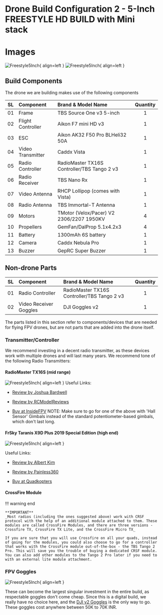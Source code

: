 # Drone Build Configuration 2 - 5-Inch FREESTYLE HD BUILD with Mini stack

# Images

![Freestyle5Inch](../../images/5-inch-freestyle-pacers-v2-1.jpeg){ align=left }
![Freestyle5Inch](../../images/5-inch-freestyle-pacers-v2-2.jpeg){ align=left }

## Build Components

The drone we are building makes use of the following components

| SL  | Component         | Brand & Model Name                          | Quantity |
| --- | :---------------- | :------------------------------------------ | :------: |
| 01  | Frame             | TBS Source One v3 5-inch                    |    1     |
| 02  | Flight Controller | Aikon F7 mini HD v3                         |    1     |
| 03  | ESC               | Aikon AK32 F50 Pro BLHeli32 50A             |    1     |
| 04  | Video Transmitter | Caddx Vista                                 |    1     |
| 05  | Radio Controller  | RadioMaster TX16S Controller/TBS Tango 2 v3 |    1     |
| 06  | Radio Receiver    | TBS Nano Rx                                 |    1     |
| 07  | Video Antenna     | RHCP Lollipop (comes with Vista)            |    1     |
| 08  | Radio Antenna     | TBS Immortal-T Antenna                      |    1     |
| 09  | Motors            | TMotor (Velox/Pacer) V2 2306/2207 1950KV    |    4     |
| 10  | Propellers        | GemFan/DalProp 5.1x4.2x3                    |    4     |
| 11  | Battery           | 1300mAh 6S battery                          |    1     |
| 12  | Camera            | Caddx Nebula Pro                            |    1     |
| 13  | Buzzer            | GepRC Super Buzzer                          |    1     |

## Non-drone Parts

| SL  | Component              | Brand & Model Name                          | Quantity |
| --- | :--------------------- | :------------------------------------------ | :------: |
| 01  | Radio Controller       | RadioMaster TX16S Controller/TBS Tango 2 v3 |    1     |
| 02  | Video Receiver Goggles | DJI Goggles v2                              |    1     |

The parts listed in this section refer to components/devices that are needed for flying FPV drones, but are not parts
that are added into the drone itself.

### **Transmitter/Controller**

We recommend investing in a decent radio transmitter, as these devices work with multiple drones and will last many years. We recommend tone of the following Radio Transmitters:

#### **RadioMaster TX16S (mid range)**

![Freestyle5Inch](../../images/tx16s.jpeg){ align=left }
Useful Links:

- [Review by Joshua Bardwell](https://www.youtube.com/watch?v=ddMP2gnZQck)

- [Review by RCModelReviews](https://www.youtube.com/watch?v=fJcZ3LCvEXI)

- [Buy at InsideFPV](https://www.insidefpv.com/product/radiomaster-tx16s-hall-sensor-gimbals-2-4g-16ch-multi-protocol-rf-system-opentx-mode2-transmitter-for-rc-drone-mode-2-left-hand-throttle-tx16s/)
  NOTE: Make sure to go for one of the above with 'Hall Sensor' Gimbals instead of the standard potentiometer-based gimbals, which don't last long.

#### **FrSky Taranis X9D Plus 2019 Special Edition (high end)**

![Freestyle5Inch](../../images/taranis-x9d+.jpg){ align=left }

Useful Links:

- [Review by Albert Kim](https://www.youtube.com/watch?v=onjRkSSAo5w)

- [Review by Painless360](https://www.youtube.com/watch?v=csVWUOw8JM0&t=24s)

- [Buy at Quadkopters](https://www.quadkopters.com/product/tx-and-rx/frsky-taranis-x9d-plus-special-edition/)

#### CrossFire Module

!!! warning end

    **IMPORTANT**
    _Most radios (including the ones suggested above) work with CRSF protocol with the help of an additional module attached to them. These modules are called CrossFire Modules, and there are three versions - Crossfire TX, CrossFire TX Lite, and the CrossFire Micro TX_

    If you are sure that you will use Crossfire on all your quads, instead of going for the modules, you could also choose to go for a controller that works with the CrossFire module out-of-the-box - the TBS Tango 2 Pro. This will save you the trouble of buying a dedicated CRSF module. You can also add other modules to the Tango 2 Pro later if you need to with an external lite module attachment.

### **FPV Goggles**

![Freestyle5Inch](../../images/dji-goggles-v2.jpg){ align=left }

These can become the largest singular investment in the entire build, as respectable goggles don't come cheap. Since this is a digital build, we really have no choice here, and the [DJI v2 Goggles](https://anubisrc.com/product/dji-fpv-goggles-v2/) is the only way to go. These goggles cost anywhere between 50K to 70K INR.
